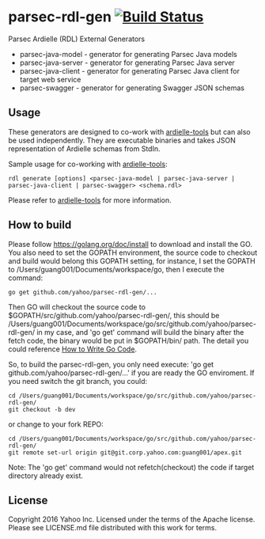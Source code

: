 # parsec-rdl-gen [![Build Status](https://app.travis-ci.com/yahoo/parsec-rdl-gen.svg?branch=master)](https://app.travis-ci.com/yahoo/parsec-rdl-gen)

Parsec Ardielle (RDL) External Generators

* parsec-java-model - generator for generating Parsec Java models
* parsec-java-server - generator for generating Parsec Java server
* parsec-java-client - generator for generating Parsec Java client for target web service
* parsec-swagger - generator for generating Swagger JSON schemas

## Usage

These generators are designed to co-work with [ardielle-tools](https://github.com/ardielle/ardielle-tools) but can also be used independently.  They are executable binaries and takes JSON representation of Ardielle schemas from StdIn.  

Sample usage for co-working with [ardielle-tools](https://github.com/ardielle/ardielle-tools):

    rdl generate [options] <parsec-java-model | parsec-java-server | parsec-java-client | parsec-swagger> <schema.rdl>

Please refer to [ardielle-tools](https://github.com/ardielle/ardielle-tools) for more information.

## How to build

Please follow https://golang.org/doc/install to download and install the GO. You also need to set the GOPATH environment, the source code to checkout and build would belong this GOPATH setting, for instance, I set the GOPATH to /Users/guang001/Documents/workspace/go, then I execute the command: 
```
go get github.com/yahoo/parsec-rdl-gen/...
```

Then GO will checkout the source code to $GOPATH/src/github.com/yahoo/parsec-rdl-gen/, this should be /Users/guang001/Documents/workspace/go/src/github.com/yahoo/parsec-rdl-gen/ in my case, and 'go get' command will build the binary after the fetch code, the binary would be put in $GOPATH/bin/ path. The detail you could reference [How to Write Go Code](https://golang.org/doc/code.html).

So, to build the parsec-rdl-gen, you only need execute: 'go get github.com/yahoo/parsec-rdl-gen/...' if you are ready the GO enviroment. If you need switch the git branch, you could:
```
cd /Users/guang001/Documents/workspace/go/src/github.com/yahoo/parsec-rdl-gen/
git checkout -b dev
```

or change to your fork REPO:

```
cd /Users/guang001/Documents/workspace/go/src/github.com/yahoo/parsec-rdl-gen/
git remote set-url origin git@git.corp.yahoo.com:guang001/apex.git
```

Note: The 'go get' command would not refetch(checkout) the code if target directory already exist.

## License

Copyright 2016 Yahoo Inc.
Licensed under the terms of the Apache license. Please see LICENSE.md file distributed with this work for terms.
